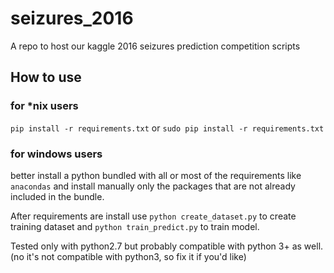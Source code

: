 # seizures_2016
A repo to host our kaggle 2016 seizures prediction competition scripts

## How to use

### for *nix users
`pip install -r requirements.txt` or `sudo pip install -r requirements.txt`

### for windows users
better install a python bundled with all or most of the requirements like `anacondas` and install manually
only the packages that are not already included in the bundle.

After requirements are install use `python create_dataset.py` to create training dataset and `python train_predict.py` to
train model.

Tested only with python2.7 but probably compatible with python 3+ as well. (no it's not compatible with python3, so fix it
if you'd like)
